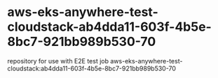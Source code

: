# aws-eks-anywhere-test-cloudstack-ab4dda11-603f-4b5e-8bc7-921bb989b530-70
repository for use with E2E test job aws-eks-anywhere-test-cloudstack:ab4dda11-603f-4b5e-8bc7-921bb989b530-70
